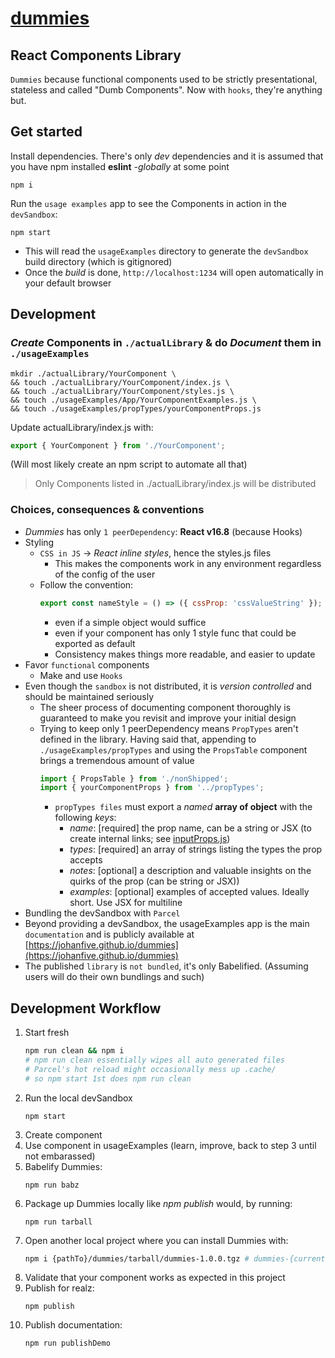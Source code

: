 # [dummies](https://johanfive.github.io/dummies)
## React Components Library
`Dummies` because functional components used to be strictly presentational, stateless and called "Dumb Components".
Now with `hooks`, they're anything but.
## Get started
Install dependencies. There's only *dev* dependencies and
it is assumed that you have npm installed **eslint** *-globally* at some point
```
npm i
```
Run the `usage examples` app to see the Components in action in the `devSandbox`:
```
npm start
```
+ This will read the `usageExamples` directory to generate the `devSandbox` build directory (which is gitignored)
+ Once the *build* is done, `http://localhost:1234` will open automatically in your default browser
## Development
### *Create* Components in `./actualLibrary` & do *Document* them in `./usageExamples`
```
mkdir ./actualLibrary/YourComponent \
&& touch ./actualLibrary/YourComponent/index.js \
&& touch ./actualLibrary/YourComponent/styles.js \
&& touch ./usageExamples/App/YourComponentExamples.js \
&& touch ./usageExamples/propTypes/yourComponentProps.js
```
Update actualLibrary/index.js with:
```js
export { YourComponent } from './YourComponent';
```
(Will most likely create an npm script to automate all that)
> Only Components listed in ./actualLibrary/index.js will be distributed
### Choices, consequences & conventions
+ *Dummies* has only `1 peerDependency`: **React v16.8** (because Hooks)
+ Styling
  + `CSS in JS` -> *React inline styles*, hence the styles.js files
    + This makes the components work in any environment regardless of the config of the user
  + Follow the convention:
    ```js
    export const nameStyle = () => ({ cssProp: 'cssValueString' });
    ```
    + even if a simple object would suffice
    + even if your component has only 1 style func that could be exported as default
    + Consistency makes things more readable,
      and easier to update
+ Favor `functional` components
  + Make and use `Hooks`
+ Even though the `sandbox` is not distributed, it is *version controlled* and should be maintained seriously
  + The sheer process of documenting component thoroughly is guaranteed to make you revisit and improve your initial design
  + Trying to keep only 1 peerDependency means `PropTypes` aren't defined in the library.
    Having said that, appending to `./usageExamples/propTypes` and using the `PropsTable` component
    brings a tremendous amount of value
    ```js
    import { PropsTable } from './nonShipped';
    import { yourComponentProps } from '../propTypes';
    ```
    + `propTypes files` must export a *named* **array of object** with the following *keys*:
      + *name*: [required] the prop name, can be a string or JSX (to create internal links; see [inputProps.js](usageExamples/propTypes/inputProps.js))
      + *types*: [required] an array of strings listing the types the prop accepts
      + *notes*: [optional] a description and valuable insights on the quirks of the prop (can be string or JSX))
      + *examples*: [optional] examples of accepted values. Ideally short. Use JSX for multiline
+ Bundling the devSandbox with `Parcel`
+ Beyond providing a devSandbox, the usageExamples app is the main `documentation` and is publicly available at [https://johanfive.github.io/dummies](https://johanfive.github.io/dummies)
+ The published `library` is `not bundled`, it's only Babelified. (Assuming users will do their own bundlings and such)
## Development Workflow
1. Start fresh
    ```sh
    npm run clean && npm i
    # npm run clean essentially wipes all auto generated files
    # Parcel's hot reload might occasionally mess up .cache/
    # so npm start 1st does npm run clean
    ```
2. Run the local devSandbox
    ```
    npm start
    ```
3. Create component
4. Use component in usageExamples (learn, improve, back to step 3 until not embarassed)
5. Babelify Dummies:
    ```
    npm run babz
    ```
6. Package up Dummies locally like *npm publish* would, by running:
    ```
    npm run tarball
    ```
7. Open another local project where you can install Dummies with:
    ```sh
    npm i {pathTo}/dummies/tarball/dummies-1.0.0.tgz # dummies-{current.version}.tgz
    ```
8. Validate that your component works as expected in this project
9. Publish for realz:
    ```
    npm publish
    ```
10. Publish documentation:
    ```
    npm run publishDemo
    ```